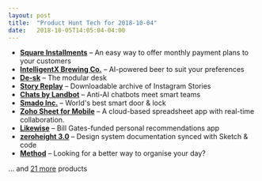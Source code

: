 ```yaml
---
layout: post
title:  "Product Hunt Tech for 2018-10-04"
date:   2018-10-05T14:05:04-04:00
---
```


* **[Square Installments](https://www.producthunt.com/posts/square-installments?utm_campaign=producthunt-api&utm_medium=api&utm_source=Application%3A+Daily+Digest+RSS+%28ID%3A+3202%29)** – An easy way to offer monthly payment plans to your customers
* **[IntelligentX Brewing Co.](https://www.producthunt.com/posts/intelligentx-brewing-co?utm_campaign=producthunt-api&utm_medium=api&utm_source=Application%3A+Daily+Digest+RSS+%28ID%3A+3202%29)** – AI-powered beer to suit your preferences
* **[De-sk](https://www.producthunt.com/posts/de-sk?utm_campaign=producthunt-api&utm_medium=api&utm_source=Application%3A+Daily+Digest+RSS+%28ID%3A+3202%29)** – The modular desk
* **[Story Replay](https://www.producthunt.com/posts/story-replay?utm_campaign=producthunt-api&utm_medium=api&utm_source=Application%3A+Daily+Digest+RSS+%28ID%3A+3202%29)** – Downloadable archive of Instagram Stories
* **[Chats by Landbot](https://www.producthunt.com/posts/chats-by-landbot?utm_campaign=producthunt-api&utm_medium=api&utm_source=Application%3A+Daily+Digest+RSS+%28ID%3A+3202%29)** – Anti-AI chatbots meet smart teams
* **[Smado Inc.](https://www.producthunt.com/posts/smado-inc?utm_campaign=producthunt-api&utm_medium=api&utm_source=Application%3A+Daily+Digest+RSS+%28ID%3A+3202%29)** – World's best smart door & lock
* **[Zoho Sheet for Mobile](https://www.producthunt.com/posts/zoho-sheet-for-mobile?utm_campaign=producthunt-api&utm_medium=api&utm_source=Application%3A+Daily+Digest+RSS+%28ID%3A+3202%29)** – A cloud-based spreadsheet app with real-time collaboration.
* **[Likewise](https://www.producthunt.com/posts/likewise?utm_campaign=producthunt-api&utm_medium=api&utm_source=Application%3A+Daily+Digest+RSS+%28ID%3A+3202%29)** – Bill Gates-funded personal recommendations app
* **[zeroheight 3.0](https://www.producthunt.com/posts/zeroheight-3-0?utm_campaign=producthunt-api&utm_medium=api&utm_source=Application%3A+Daily+Digest+RSS+%28ID%3A+3202%29)** – Design system documentation synced with Sketch & code
* **[Method](https://www.producthunt.com/posts/method?utm_campaign=producthunt-api&utm_medium=api&utm_source=Application%3A+Daily+Digest+RSS+%28ID%3A+3202%29)** – Looking for a better way to organise your day?

… and [21 more](https://www.producthunt.com/tech) products